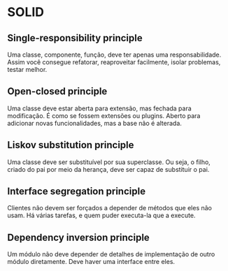 # SOLID

## Single-responsibility principle
Uma classe, componente, função, deve ter apenas uma responsabilidade. Assim você consegue refatorar, reaproveitar facilmente, isolar problemas, testar melhor.

## Open-closed principle
Uma classe deve estar aberta para extensão, mas fechada para modificação. É como se fossem extensões ou plugins. Aberto para adicionar novas funcionalidades, mas a base não é alterada.

## Liskov substitution principle
Uma classe deve ser substituível por sua superclasse. Ou seja, o filho, criado do pai por meio da herança, deve ser capaz de substituir o pai.

## Interface segregation principle
Clientes não devem ser forçados a depender de métodos que eles não usam. Há várias tarefas, e quem puder executa-la que a execute.

## Dependency inversion principle
Um módulo não deve depender de detalhes de implementação de outro módulo diretamente. Deve haver uma interface entre eles.
